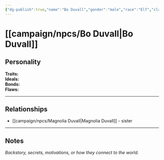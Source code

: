 ```yaml
---
{"dg-publish":true,"name":"Bo Duvall","gender":"male","race":"Elf","class":null,"level":null,"alignment":null,"background":null,"role":"Pirate Captain","status":null,"current_location":null,"affiliation":null,"first_appearance":"[[Broken Fang Tavern]]","description":"eccentric elf pirate who \"kinda\" helps out.","tags":["character","npc"],"permalink":"/campaign/npcs/bo-duvall/","dgPassFrontmatter":true,"noteIcon":"","created":"2025-10-26T12:24:17.110-07:00","updated":"2025-10-27T13:36:53.748-07:00"}
---
```


# [[campaign/npcs/Bo Duvall\|Bo Duvall]]


## Personality
**Traits:**  
**Ideals:**  
**Bonds:**  
**Flaws:**  

---

## Relationships
- [[campaign/npcs/Magnolia Duvall\|Magnolia Duvall]] - sister 

---

## Notes
*Backstory, secrets, motivations, or how they connect to the world.*